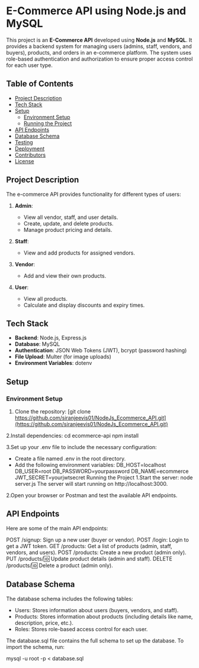 # E-Commerce API using Node.js and MySQL

This project is an **E-Commerce API** developed using **Node.js** and **MySQL**. It provides a backend system for managing users (admins, staff, vendors, and buyers), products, and orders in an e-commerce platform. The system uses role-based authentication and authorization to ensure proper access control for each user type.

## Table of Contents

- [Project Description](#project-description)
- [Tech Stack](#tech-stack)
- [Setup](#setup)
  - [Environment Setup](#environment-setup)
  - [Running the Project](#running-the-project)
- [API Endpoints](#api-endpoints)
- [Database Schema](#database-schema)
- [Testing](#testing)
- [Deployment](#deployment)
- [Contributors](#contributors)
- [License](#license)

## Project Description

The e-commerce API provides functionality for different types of users:

1. **Admin**:
   - View all vendor, staff, and user details.
   - Create, update, and delete products.
   - Manage product pricing and details.

2. **Staff**:
   - View and add products for assigned vendors.

3. **Vendor**:
   - Add and view their own products.

4. **User**:
   - View all products.
   - Calculate and display discounts and expiry times.

## Tech Stack

- **Backend**: Node.js, Express.js
- **Database**: MySQL
- **Authentication**: JSON Web Tokens (JWT), bcrypt (password hashing)
- **File Upload**: Multer (for image uploads)
- **Environment Variables**: dotenv

## Setup

### Environment Setup

1. Clone the repository:
   [git clone https://github.com/siranjeevis01/NodeJs_Ecommerce_API.git](https://github.com/siranjeevis01/NodeJs_Ecommerce_API.git)

2.Install dependencies:
  cd ecommerce-api
  npm install

3.Set up your .env file to include the necessary configuration:
  - Create a file named .env in the root directory.
  - Add the following environment variables:
      DB_HOST=localhost
      DB_USER=root
      DB_PASSWORD=yourpassword
      DB_NAME=ecommerce
      JWT_SECRET=yourjwtsecret
Running the Project
  1.Start the server:
    node server.js
    The server will start running on http://localhost:3000.

  2.Open your browser or Postman and test the available API endpoints.

## API Endpoints
 Here are some of the main API endpoints:

POST /signup: Sign up a new user (buyer or vendor).
POST /login: Login to get a JWT token.
GET /products: Get a list of products (admin, staff, vendors, and users).
POST /products: Create a new product (admin only).
PUT /products/:id: Update product details (admin and staff).
DELETE /products/:id: Delete a product (admin only).

## Database Schema
 The database schema includes the following tables:

  - Users: Stores information about users (buyers, vendors, and staff).
  - Products: Stores information about products (including details like name, description, price, etc.).
  - Roles: Stores role-based access control for each user.

The database.sql file contains the full schema to set up the database. To import the schema, run:

  mysql -u root -p < database.sql
